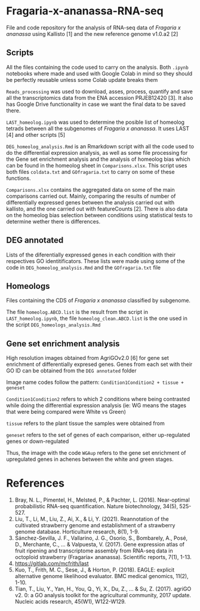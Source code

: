 # Fragaria-x-ananassa-RNA-seq

File and code repository for the analysis of RNA-seq data of _Fragaria x ananassa_ using Kallisto [1] and the new reference genome v1.0.a2 [2]

## Scripts

All the files containing the code used to carry on the analysis. Both `.ipynb` notebooks where made and used with Google Colab in mind so they should be perfectly reusable unless some Colab update breaks them

`Reads_processing` was used to download, asses, process, quantify and save all the transcriptomics data from the ENA accession PRJEB12420 [3]. It also has Google Drive functionality in case we want the final data to be saved there.

`LAST_homeolog.ipynb` was used to determine the posible list of homeolog tetrads between all the subgenomes of _Fragaria x ananassa_. It uses LAST [4] and other scripts [5]

`DEG_homeolog_analysis.Rmd` is an Rmarkdown script with all the code used to do the differential expression analysis, as well as some file processing for the Gene set enrichment analysis and the analysis of homeolog bias which can be found in the homeolog sheet in `Comparisons.xlsx`. This script uses both files `coldata.txt` and `GOfragaria.txt` to carry on some of these functions.

`Comparisons.xlsx` contains the aggregated data on some of the main comparisons carried out. Mainly, comparing the results of number of differentially expressed genes between the analysis carried out with kallisto, and the one carried out with featureCounts [2]. There is also data on the homeolog bias selection between conditions using statistical tests to determine wether there is differences.

## DEG annotated

Lists of the diferentially expressed genes in each condition with their respectives GO identitificators. These lists were made using some of the code in `DEG_homeolog_analysis.Rmd` and the `GOfragaria.txt` file

## Homeologs

Files containing the CDS of _Fragaria x ananassa_ classified by subgenome.

The file `homeolog.ABCD.list` is the result from the script in `LAST_homeolog.ipynb`, the file `homeolog_clean.ABCD.list` is the one used in the script `DEG_homeologs_analysis.Rmd`

## Gene set enrichment analysis

High resolution images obtained from AgriGOv2.0 [6] for gene set enrichment of differentially expresed genes. Genes from each set with their GO ID can be obtained from the `DEG annotated` folder

Image name codes follow the pattern: `Condition1Condition2 + tissue + geneset`

`Condition1Condition2` refers to which 2 conditions where being contrasted while doing the differential expression analysis (ie: WG means the stages that were being compared were White vs Green)

`tissue` refers to the plant tissue the samples were obtained from

`geneset` refers to the set of genes of each comparison, either up-regulated genes or down-regulated

Thus, the image with the code `WGAup` refers to the gene set enrichment of upregulated genes in achenes between the white and green stages.

# References

1. Bray, N. L., Pimentel, H., Melsted, P., & Pachter, L. (2016). Near-optimal probabilistic RNA-seq quantification. Nature biotechnology, 34(5), 525-527.
2. Liu, T., Li, M., Liu, Z., Ai, X., & Li, Y. (2021). Reannotation of the cultivated strawberry genome and establishment of a strawberry genome database. Horticulture research, 8(1), 1-9.
3. Sánchez-Sevilla, J. F., Vallarino, J. G., Osorio, S., Bombarely, A., Posé, D., Merchante, C., ... & Valpuesta, V. (2017). Gene expression atlas of fruit ripening and transcriptome assembly from RNA-seq data in octoploid strawberry (Fragaria× ananassa). Scientific reports, 7(1), 1-13.
4. https://gitlab.com/mcfrith/last
5. Kuo, T., Frith, M. C., Sese, J., & Horton, P. (2018). EAGLE: explicit alternative genome likelihood evaluator. BMC medical genomics, 11(2), 1-10.
6. Tian, T., Liu, Y., Yan, H., You, Q., Yi, X., Du, Z., ... & Su, Z. (2017). agriGO v2. 0: a GO analysis toolkit for the agricultural community, 2017 update. Nucleic acids research, 45(W1), W122-W129.

